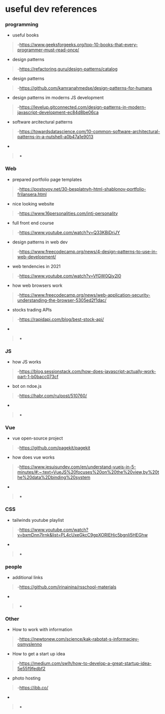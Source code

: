 # useful dev references
### programming 
* useful books
>-https://www.geeksforgeeks.org/top-10-books-that-every-programmer-must-read-once/
* design patterns
>-https://refactoring.guru/design-patterns/catalog
* design patterns
>-https://github.com/kamranahmedse/design-patterns-for-humans
* design patterns im moderns JS development
>-https://levelup.gitconnected.com/design-patterns-in-modern-javascript-development-ec84d8be06ca
* software arcitectural patterns
>-https://towardsdatascience.com/10-common-software-architectural-patterns-in-a-nutshell-a0b47a1e9013
*
>-

### Web
* prepared portfolio page templates 
>-https://postovoy.net/30-besplatnyh-html-shablonov-portfolio-frilansera.html
* nice looking website 
>-https://www.16personalities.com/intj-personality
* full front end course
>-https://www.youtube.com/watch?v=Q33KBiDriJY
* design patterns in web dev
>-https://www.freecodecamp.org/news/4-design-patterns-to-use-in-web-development/
* web tendencies in 2021
>-https://www.youtube.com/watch?v=VfGW0Qiy2I0
* how web browsers work
>-https://www.freecodecamp.org/news/web-application-security-understanding-the-browser-5305ed2f1dac/
* stocks trading APIs
>-https://rapidapi.com/blog/best-stock-api/
* 
>-
  
 ### JS 
 * how JS works
>-https://blog.sessionstack.com/how-does-javascript-actually-work-part-1-b0bacc073cf
 * bot on ndoe.js
>-https://habr.com/ru/post/510760/
 * 
>-
 
 ### Vue
* vue open-source project 
>-https://github.com/pagekit/pagekit
* how does vue works
>-https://www.jesuisundev.com/en/understand-vuejs-in-5-minutes/#:~:text=VueJS%20focuses%20on%20the%20view,by%20the%20data%2Dbinding%20system
* 
>-

### CSS
* tailwinds youtube playlist
>-https://www.youtube.com/watch?v=bxmDnn7lrnk&list=PL4cUxeGkcC9gpXORlEHjc5bgnIi5HEGhw
* 
>-

### people 
* additional links
>-https://github.com/irinainina/rsschool-materials
* 
>-

### Other
* How to work with information
>-https://newtonew.com/science/kak-rabotat-s-informaciey-osmyslenno
* How to get a start up idea 
>-https://medium.com/swlh/how-to-develop-a-great-startup-idea-5e55f9fedbf2
* photo hosting 
>-https://ibb.co/
* 
>-
